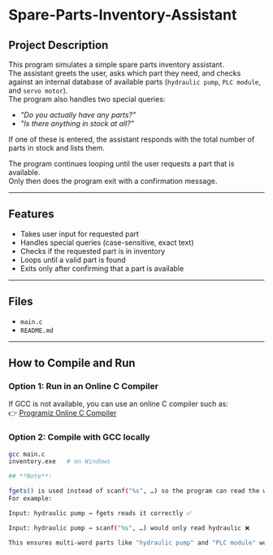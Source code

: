 # Spare-Parts-Inventory-Assistant


## Project Description
This program simulates a simple spare parts inventory assistant.  
The assistant greets the user, asks which part they need, and checks against an internal database of available parts (`hydraulic pump`, `PLC module`, and `servo motor`).  
The program also handles two special queries:
- *"Do you actually have any parts?"*  
- *"Is there anything in stock at all?"*  

If one of these is entered, the assistant responds with the total number of parts in stock and lists them.  

The program continues looping until the user requests a part that is available.  
Only then does the program exit with a confirmation message.

---

## Features
- Takes user input for requested part  
- Handles special queries (case-sensitive, exact text)  
- Checks if the requested part is in inventory  
- Loops until a valid part is found  
- Exits only after confirming that a part is available  

---

## Files
- `main.c` 
- `README.md` 

---

## How to Compile and Run

### Option 1: Run in an Online C Compiler
If GCC is not available, you can use an online C compiler such as:  
👉 [Programiz Online C Compiler](https://www.programiz.com/c-programming/online-compiler/)  

### Option 2: Compile with GCC locally
```bash
gcc main.c 
inventory.exe   # on Windows

## **Note**:

fgets() is used instead of scanf("%s", …) so the program can read the whole line including spaces.
For example:

Input: hydraulic pump → fgets reads it correctly ✅

Input: hydraulic pump → scanf("%s", …) would only read hydraulic ❌

This ensures multi-word parts like "hydraulic pump" and "PLC module" work as expected.
